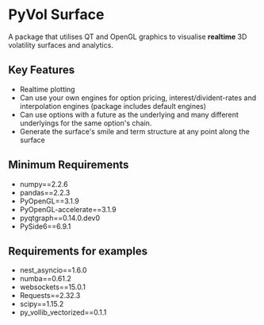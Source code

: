 # PyVol Surface

A package that utilises QT and OpenGL graphics to visualise **realtime** 3D volatility surfaces and analytics.

Key Features
-------------
- Realtime plotting
- Can use your own engines for option pricing, interest/divident-rates and interpolation engines (package includes default engines)
- Can use options with a future as the underlying and many different underlyings for the same option's chain.
- Generate the surface's smile and term structure at any point along the surface


Minimum Requirements
--------------------
* numpy==2.2.6
* pandas==2.2.3
* PyOpenGL==3.1.9
* PyOpenGL-accelerate==3.1.9
* pyqtgraph==0.14.0.dev0
* PySide6==6.9.1

Requirements for examples
-------------------------
* nest_asyncio==1.6.0
* numba==0.61.2
* websockets==15.0.1
* Requests==2.32.3
* scipy==1.15.2
* py_vollib_vectorized==0.1.1

